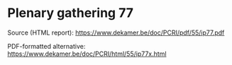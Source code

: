 # Plenary gathering 77

Source (HTML report): https://www.dekamer.be/doc/PCRI/pdf/55/ip77.pdf

PDF-formatted alternative: https://www.dekamer.be/doc/PCRI/html/55/ip77x.html

